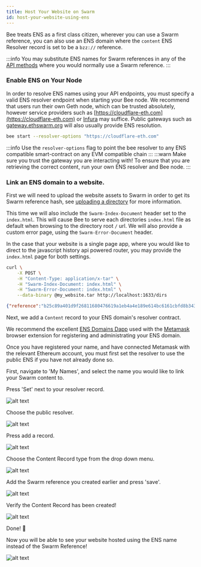 ```yaml
---
title: Host Your Website on Swarm
id: host-your-website-using-ens
---
```


Bee treats ENS as a first class citizen, wherever you can use a Swarm reference, you can also use an ENS domain where the `content` ENS Resolver record is set to be a `bzz://` reference.

:::info
You may substitute ENS names for Swarm references in any of the [API methods](/docs/api-reference/api-reference) where you would normally use a Swarm reference.
:::

### Enable ENS on Your Node

In order to resolve ENS names using your API endpoints, you must specify a valid ENS resolver endpoint when starting your Bee node. We recommend that users run their own Geth node, which can be trusted absolutely, however service providers such as [https://cloudflare-eth.com](https://cloudflare-eth.com) or [Infura](https://infura.io) may suffice. Public gateways such as [gateway.ethswarm.org](https://gateway.ethswarm.org) will also usually provide ENS resolution.

```bash
bee start --resolver-options "https://cloudflare-eth.com"
```

:::info
Use the `resolver-options` flag to point the bee resolver to any ENS compatible smart-contract on any EVM compatible chain
:::
:::warn
Make sure you trust the gateway you are interacting with! To ensure that you are retrieving the correct content, run your own ENS resolver and Bee node.
:::
### Link an ENS domain to a website.

First we will need to upload the website assets to Swarm in order to
get its Swarm reference hash, see
[uploading a directory](/docs/getting-started/upload-a-directory)
for more information.

This time we will also include the `Swarm-Index-Document` header set to the `index.html`. This will cause Bee to serve each directories `index.html` file as default when browsing to the directory root `/` url. We will also provide a custom error page, using the `Swarm-Error-Document` header.

In the case that your website is a single page app, where you would like to direct to the javascript history api powered router, you may provide the `index.html` page for both settings.

```bash
curl \
	-X POST \
	-H "Content-Type: application/x-tar" \
	-H "Swarm-Index-Document: index.html" \
	-H "Swarm-Error-Document: index.html" \
	--data-binary @my_website.tar http://localhost:1633/dirs
```

```json
{"reference":"b25c89a401d9f26811680476619a1eb4a4e189e614bc6161cbfd8b343214917b"}
```

Next, we add a `Content` record to your ENS domain's resolver contract.

We recommend the excellent [ENS Domains Dapp](https://app.ens.domains/) used with the [Metamask](https://metamask.io/) browser extension for registering and administrating your ENS domain.

Once you have registered your name, and have connected Metamask with the relevant Ethereum account, you must first set the resolver to use the public ENS if you have not already done so.

First, navigate to 'My Names', and select the name you would like to link your Swarm content to.

Press 'Set' next to your resolver record.

![alt text](/img/ens-1.png "Press set resolver.")

Choose the public resolver.

![alt text](/img/ens-2.png "Choose the public resolver.")

Press add a record.

![alt text](/img/ens-3.png "Press add a record.")

Choose the Content Record type from the drop down menu.

![alt text](/img/ens-4.png "Choose the content record type from the drop down menu.")

Add the Swarm reference you created earlier and press 'save'.

![alt text](/img/ens-5.png "Add the Swarm reference you created earlier and press 'save'.")

Verify the Content Record has been created!

![alt text](/img/ens-6.png "Add the Swarm reference you created earlier.")

Done! 👏 

Now you will be able to see your website hosted using the ENS name instead of the Swarm Reference!

![alt text](/img/ens-7.png "View your website using the ENS name.")
